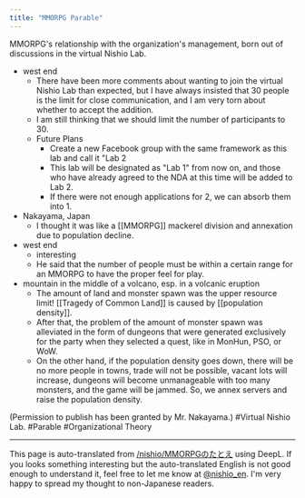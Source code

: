 ```yaml
---
title: "MMORPG Parable"
---
```


MMORPG's relationship with the organization's management, born out of discussions in the virtual Nishio Lab.

- west end
    - There have been more comments about wanting to join the virtual Nishio Lab than expected, but I have always insisted that 30 people is the limit for close communication, and I am very torn about whether to accept the addition.
    - I am still thinking that we should limit the number of participants to 30.
    - Future Plans
        - Create a new Facebook group with the same framework as this lab and call it "Lab 2
        - This lab will be designated as "Lab 1" from now on, and those who have already agreed to the NDA at this time will be added to Lab 2.
        - If there were not enough applications for 2, we can absorb them into 1.
- Nakayama, Japan
    - I thought it was like a [[MMORPG]] mackerel division and annexation due to population decline.
- west end
    - interesting
    - He said that the number of people must be within a certain range for an MMORPG to have the proper feel for play.
- mountain in the middle of a volcano, esp. in a volcanic eruption
    - The amount of land and monster spawn was the upper resource limit! [[Tragedy of Common Land]] is caused by [[population density]].
    - After that, the problem of the amount of monster spawn was alleviated in the form of dungeons that were generated exclusively for the party when they selected a quest, like in MonHun, PSO, or WoW.
    - On the other hand, if the population density goes down, there will be no more people in towns, trade will not be possible, vacant lots will increase, dungeons will become unmanageable with too many monsters, and the game will be jammed. So, we annex servers and raise the population density.

(Permission to publish has been granted by Mr. Nakayama.)
#Virtual Nishio Lab.
#Parable
#Organizational Theory

---
This page is auto-translated from [/nishio/MMORPGのたとえ](https://scrapbox.io/nishio/MMORPGのたとえ) using DeepL. If you looks something interesting but the auto-translated English is not good enough to understand it, feel free to let me know at [@nishio_en](https://twitter.com/nishio_en). I'm very happy to spread my thought to non-Japanese readers.